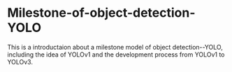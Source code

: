 # Milestone-of-object-detection-YOLO
This is a introductaion about a milestone model of object detection--YOLO, including the idea of YOLOv1 and the development process from YOLOv1 to YOLOv3.
